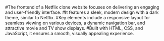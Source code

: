 #The frontend of a Netflix clone website focuses on delivering an engaging and user-friendly interface.
#It features a sleek, modern design with a dark theme, similar to Netflix.
#Key elements include a responsive layout for seamless viewing on various devices, a dynamic navigation bar, and attractive movie and TV show displays. 
#Built with HTML, CSS, and JavaScript, it ensures a smooth, visually appealing experience.
